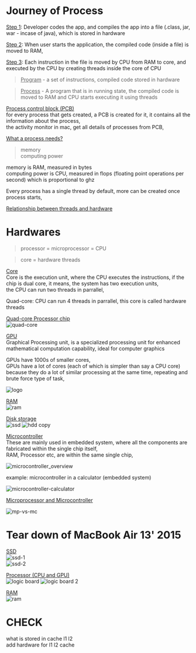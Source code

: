 # Journey of Process

<ins>Step 1</ins>: Developer codes the app, and compiles the app into a file (.class, jar, war - incase of java), which is stored in hardware

<ins>Step 2</ins>: When user starts the application, the compiled code (inside a file) is moved to RAM, 
    
<ins>Step 3</ins>: Each instruction in the file is moved by CPU from RAM to core, and executed by the CPU by creating threads inside the core of CPU

> <ins>Program</ins> - a set of instructions, compiled code stored in hardware  

> <ins>Process</ins> - A program that is in running state, the compiled code is moved to RAM and CPU starts executing it using threads

<ins>Process control block (PCB)</ins>    
for every process that gets created, a PCB is created for it, it contains all the information about the process,    
the activity monitor in mac, get all details of processes from PCB,   

<ins>What a process needs?</ins>    
> memory  
> computing power 

memory is RAM, measured in bytes  
computing power is CPU, measured in flops (floating point operations per second) which is proportional to ghz 

Every process has a single thread by default, more can be created once process starts,  

[Relationship between threads and hardware](https://github.com/sushilsridhar/cs-fundamentals/blob/main/os/THREADS_HARDWARE_RELATION.md)

# Hardwares

> processor = microprocessor = CPU

> core = hardware threads     

<ins>Core</ins>     
Core is the execution unit, where the CPU executes the instructions, if the chip is dual core, it means, the system has two execution units,        
the CPU can run two threads in parrallel,       

Quad-core: CPU can run 4 threads in parrallel, this core is called hardware threads       

<ins>Quad-core Processor chip</ins>   
![quad-core](https://user-images.githubusercontent.com/16437905/199170376-586ca845-4e60-4f30-ac73-cd5fb90dff48.png)

<ins>GPU</ins>      
Graphical Processing unit, is a specialized processing unit for enhanced mathematical computation capability, ideal for computer graphics       

GPUs have 1000s of smaller cores,      
GPUs have a lot of cores (each of which is simpler than say a CPU core) because they do a lot of similar processing at the same time, repeating and brute force type of task,       

![logo](https://user-images.githubusercontent.com/16437905/200256352-988756e4-8c47-4e83-8b65-d3851ac954df.png)

<ins>RAM</ins>    
![ram](https://user-images.githubusercontent.com/16437905/199171006-46eb6efb-4061-4da3-b28c-148761986036.jpeg)

<ins>Disk storage</ins>    
![ssd](https://user-images.githubusercontent.com/16437905/199172353-87ecd905-a0e3-4137-a01d-84dfba309730.jpeg)
![hdd copy](https://user-images.githubusercontent.com/16437905/199172766-42e263ef-c282-4bff-aaf0-ea6661eefab8.png)

<ins>Microcontroller</ins>    
These are mainly used in embedded system, where all the components are fabricated within the single chip itself,    
RAM, Processor etc, are within the same single chip,    

![microcontroller_overview](https://user-images.githubusercontent.com/16437905/199241623-0211cde6-cb25-4cfc-bd8b-2cbcfec7656a.png)

example: microcontroller in a calculator (embedded system)    

![microcontroller-calculator](https://user-images.githubusercontent.com/16437905/199242241-75e0ff60-9424-4771-a6a3-e6b026607a9e.jpg)

<ins>Microprocessor and Microcontroller</ins>   

![mp-vs-mc](https://user-images.githubusercontent.com/16437905/199255122-d4379b75-f3bd-4d9d-b26c-91dffed5b63f.png)


# Tear down of MacBook Air 13' 2015

<ins>SSD</ins>    
![ssd-1](https://user-images.githubusercontent.com/16437905/199257224-6ce4eb24-d390-4fe6-bf67-38b71009fdf7.png)   
![ssd-2](https://user-images.githubusercontent.com/16437905/199257425-662716f6-a61d-4844-ae78-54424af8d1ba.png)


<ins>Processor (CPU and GPU)</ins>        
![logic board](https://user-images.githubusercontent.com/16437905/199258040-3585c8df-87f2-4dbc-8b36-013335ae470b.png)
![logic board 2](https://user-images.githubusercontent.com/16437905/199258083-559501eb-9371-448c-941f-54dac1ca7283.png)

<ins>RAM</ins>    
![ram](https://user-images.githubusercontent.com/16437905/199258147-1108bb42-8012-4a50-8439-1fda01bdf807.png)

# CHECK 
what is stored in cache l1 l2       
add hardware for l1 l2 cache
